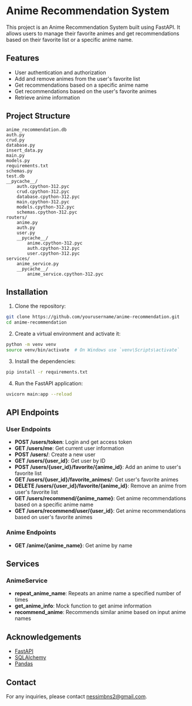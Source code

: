 # Anime Recommendation System

This project is an Anime Recommendation System built using FastAPI. It allows users to manage their favorite animes and get recommendations based on their favorite list or a specific anime name.

## Features

- User authentication and authorization
- Add and remove animes from the user's favorite list
- Get recommendations based on a specific anime name
- Get recommendations based on the user's favorite animes
- Retrieve anime information

## Project Structure

```
anime_recommendation.db
auth.py
crud.py
database.py
insert_data.py
main.py
models.py
requirements.txt
schemas.py
test.db
__pycache__/
	auth.cpython-312.pyc
	crud.cpython-312.pyc
	database.cpython-312.pyc
	main.cpython-312.pyc
	models.cpython-312.pyc
	schemas.cpython-312.pyc
routers/
	anime.py
	auth.py
	user.py
	__pycache__/
		anime.cpython-312.pyc
		auth.cpython-312.pyc
		user.cpython-312.pyc
services/
	anime_service.py
	__pycache__/
		anime_service.cpython-312.pyc
```

## Installation

1. Clone the repository:

```bash
git clone https://github.com/yourusername/anime-recommendation.git
cd anime-recommendation
```

2. Create a virtual environment and activate it:

```bash
python -m venv venv
source venv/bin/activate  # On Windows use `venv\Scripts\activate`
```

3. Install the dependencies:

```bash
pip install -r requirements.txt
```

4. Run the FastAPI application:

```bash
uvicorn main:app --reload
```

## API Endpoints

### User Endpoints

- **POST /users/token**: Login and get access token
- **GET /users/me**: Get current user information
- **POST /users/**: Create a new user
- **GET /users/{user_id}**: Get user by ID
- **POST /users/{user_id}/favorite/{anime_id}**: Add an anime to user's favorite list
- **GET /users/{user_id}/favorite_animes/**: Get user's favorite animes
- **DELETE /users/{user_id}/favorite/{anime_id}**: Remove an anime from user's favorite list
- **GET /users/recommend/{anime_name}**: Get anime recommendations based on a specific anime name
- **GET /users/recommend/user/{user_id}**: Get anime recommendations based on user's favorite animes

### Anime Endpoints

- **GET /anime/{anime_name}**: Get anime by name

## Services

### AnimeService

- **repeat_anime_name**: Repeats an anime name a specified number of times
- **get_anime_info**: Mock function to get anime information
- **recommend_anime**: Recommends similar anime based on input anime names


## Acknowledgements

- [FastAPI](https://fastapi.tiangolo.com/)
- [SQLAlchemy](https://www.sqlalchemy.org/)
- [Pandas](https://pandas.pydata.org/)

## Contact

For any inquiries, please contact [nessimbns2@gmail.com](mailto:yourname@example.com).
